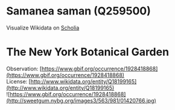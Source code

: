 
Samanea saman (Q259500)
=======================
  
Visualize Wikidata on [Scholia](https://scholia.toolforge.org/taxon/Q259500)
# The New York Botanical Garden
  
Observation: [https://www.gbif.org/occurrence/1928418868](https://www.gbif.org/occurrence/1928418868)  
License: [http://www.wikidata.org/entity/Q18199165](http://www.wikidata.org/entity/Q18199165)  
![https://www.gbif.org/occurrence/1928418868](http://sweetgum.nybg.org/images3/563/981/01420766.jpg)